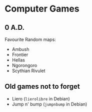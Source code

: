 # Computer Games

## 0 A.D.

Favourite Random maps:

* Ambush
* Frontier
* Hellas
* Ngorongoro
* Scythian Rivulet

## Old games not to forget

* Liero (`lierolibre` in Debian)
* Jump n' bump (`jumpnbump` in Debian)
